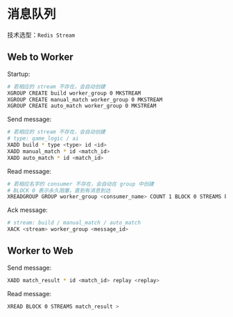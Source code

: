# 消息队列

技术选型：`Redis Stream`

## Web to Worker

Startup:

```bash
# 若相应的 stream 不存在，会自动创建
XGROUP CREATE build worker_group 0 MKSTREAM
XGROUP CREATE manual_match worker_group 0 MKSTREAM
XGROUP CREATE auto_match worker_group 0 MKSTREAM
```

Send message:

```bash
# 若相应的 stream 不存在，会自动创建
# type: game_logic / ai
XADD build * type <type> id <id>
XADD manual_match * id <match_id>
XADD auto_match * id <match_id>
```

Read message:

```bash
# 若相应名字的 consumer 不存在，会自动在 group 中创建
# BLOCK 0 表示永久阻塞，直到有消息到达
XREADGROUP GROUP worker_group <consumer_name> COUNT 1 BLOCK 0 STREAMS build manual_match auto_match >
```

Ack message:

```bash
# stream: build / manual_match / auto_match
XACK <stream> worker_group <message_id>
```

## Worker to Web

Send message:

```bash
XADD match_result * id <match_id> replay <replay>
```

Read message:

```bash
XREAD BLOCK 0 STREAMS match_result >
```
